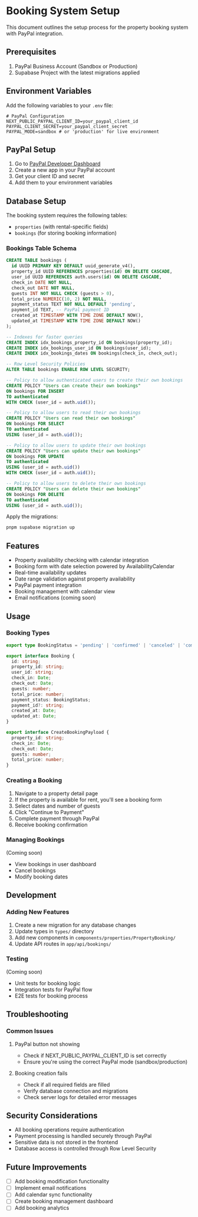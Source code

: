 # Booking System Setup

This document outlines the setup process for the property booking system with PayPal integration.

## Prerequisites

1. PayPal Business Account (Sandbox or Production)
2. Supabase Project with the latest migrations applied

## Environment Variables

Add the following variables to your `.env` file:

```env
# PayPal Configuration
NEXT_PUBLIC_PAYPAL_CLIENT_ID=your_paypal_client_id
PAYPAL_CLIENT_SECRET=your_paypal_client_secret
PAYPAL_MODE=sandbox # or 'production' for live environment
```

## PayPal Setup

1. Go to [PayPal Developer Dashboard](https://developer.paypal.com/dashboard/)
2. Create a new app in your PayPal account
3. Get your client ID and secret
4. Add them to your environment variables

## Database Setup

The booking system requires the following tables:
- `properties` (with rental-specific fields)
- `bookings` (for storing booking information)

### Bookings Table Schema

```sql
CREATE TABLE bookings (
  id UUID PRIMARY KEY DEFAULT uuid_generate_v4(),
  property_id UUID REFERENCES properties(id) ON DELETE CASCADE,
  user_id UUID REFERENCES auth.users(id) ON DELETE CASCADE,
  check_in DATE NOT NULL,
  check_out DATE NOT NULL,
  guests INT NOT NULL CHECK (guests > 0),
  total_price NUMERIC(10, 2) NOT NULL,
  payment_status TEXT NOT NULL DEFAULT 'pending',
  payment_id TEXT, -- PayPal payment ID
  created_at TIMESTAMP WITH TIME ZONE DEFAULT NOW(),
  updated_at TIMESTAMP WITH TIME ZONE DEFAULT NOW()
);

-- Indexes for faster queries
CREATE INDEX idx_bookings_property_id ON bookings(property_id);
CREATE INDEX idx_bookings_user_id ON bookings(user_id);
CREATE INDEX idx_bookings_dates ON bookings(check_in, check_out);

-- Row Level Security Policies
ALTER TABLE bookings ENABLE ROW LEVEL SECURITY;

-- Policy to allow authenticated users to create their own bookings
CREATE POLICY "Users can create their own bookings"
ON bookings FOR INSERT
TO authenticated
WITH CHECK (user_id = auth.uid());

-- Policy to allow users to read their own bookings
CREATE POLICY "Users can read their own bookings"
ON bookings FOR SELECT
TO authenticated
USING (user_id = auth.uid());

-- Policy to allow users to update their own bookings
CREATE POLICY "Users can update their own bookings"
ON bookings FOR UPDATE
TO authenticated
USING (user_id = auth.uid())
WITH CHECK (user_id = auth.uid());

-- Policy to allow users to delete their own bookings
CREATE POLICY "Users can delete their own bookings"
ON bookings FOR DELETE
TO authenticated
USING (user_id = auth.uid());
```

Apply the migrations:

```bash
pnpm supabase migration up
```

## Features

- Property availability checking with calendar integration
- Booking form with date selection powered by AvailabilityCalendar
- Real-time availability updates
- Date range validation against property availability
- PayPal payment integration
- Booking management with calendar view
- Email notifications (coming soon)

## Usage

### Booking Types

```typescript
export type BookingStatus = 'pending' | 'confirmed' | 'canceled' | 'completed';

export interface Booking {
  id: string;
  property_id: string;
  user_id: string;
  check_in: Date;
  check_out: Date;
  guests: number;
  total_price: number;
  payment_status: BookingStatus;
  payment_id?: string;
  created_at: Date;
  updated_at: Date;
}

export interface CreateBookingPayload {
  property_id: string;
  check_in: Date;
  check_out: Date;
  guests: number;
  total_price: number;
}
```

### Creating a Booking

1. Navigate to a property detail page
2. If the property is available for rent, you'll see a booking form
3. Select dates and number of guests
4. Click "Continue to Payment"
5. Complete payment through PayPal
6. Receive booking confirmation

### Managing Bookings

(Coming soon)
- View bookings in user dashboard
- Cancel bookings
- Modify booking dates

## Development

### Adding New Features

1. Create a new migration for any database changes
2. Update types in `types/` directory
3. Add new components in `components/properties/PropertyBooking/`
4. Update API routes in `app/api/bookings/`

### Testing

(Coming soon)
- Unit tests for booking logic
- Integration tests for PayPal flow
- E2E tests for booking process

## Troubleshooting

### Common Issues

1. PayPal button not showing
   - Check if NEXT_PUBLIC_PAYPAL_CLIENT_ID is set correctly
   - Ensure you're using the correct PayPal mode (sandbox/production)

2. Booking creation fails
   - Check if all required fields are filled
   - Verify database connection and migrations
   - Check server logs for detailed error messages

## Security Considerations

- All booking operations require authentication
- Payment processing is handled securely through PayPal
- Sensitive data is not stored in the frontend
- Database access is controlled through Row Level Security

## Future Improvements

- [ ] Add booking modification functionality
- [ ] Implement email notifications
- [ ] Add calendar sync functionality
- [ ] Create booking management dashboard
- [ ] Add booking analytics
